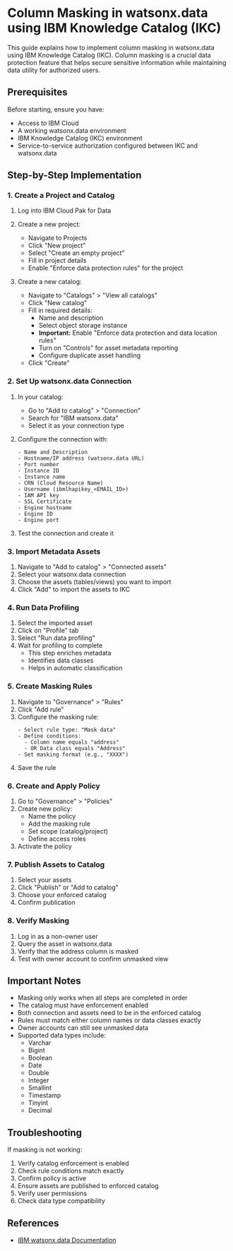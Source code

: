 # Column Masking in watsonx.data using IBM Knowledge Catalog (IKC)

This guide explains how to implement column masking in watsonx.data using IBM Knowledge Catalog (IKC). Column masking is a crucial data protection feature that helps secure sensitive information while maintaining data utility for authorized users.

## Prerequisites

Before starting, ensure you have:
- Access to IBM Cloud
- A working watsonx.data environment
- IBM Knowledge Catalog (IKC) environment
- Service-to-service authorization configured between IKC and watsonx.data

## Step-by-Step Implementation

### 1. Create a Project and Catalog

1. Log into IBM Cloud Pak for Data
2. Create a new project:
   - Navigate to Projects
   - Click "New project"
   - Select "Create an empty project"
   - Fill in project details
   - Enable "Enforce data protection rules" for the project

3. Create a new catalog:
   - Navigate to "Catalogs" > "View all catalogs"
   - Click "New catalog"
   - Fill in required details:
     - Name and description
     - Select object storage instance
     - **Important:** Enable "Enforce data protection and data location rules"
     - Turn on "Controls" for asset metadata reporting
     - Configure duplicate asset handling
   - Click "Create"

### 2. Set Up watsonx.data Connection

1. In your catalog:
   - Go to "Add to catalog" > "Connection"
   - Search for "IBM watsonx.data"
   - Select it as your connection type

2. Configure the connection with:
   ```
   - Name and Description
   - Hostname/IP address (watsonx.data URL)
   - Port number
   - Instance ID
   - Instance name
   - CRN (Cloud Resource Name)
   - Username (ibmlhapikey_<EMAIL_ID>)
   - IAM API key
   - SSL Certificate
   - Engine hostname
   - Engine ID
   - Engine port
   ```

3. Test the connection and create it

### 3. Import Metadata Assets

1. Navigate to "Add to catalog" > "Connected assets"
2. Select your watsonx.data connection
3. Choose the assets (tables/views) you want to import
4. Click "Add" to import the assets to IKC

### 4. Run Data Profiling

1. Select the imported asset
2. Click on "Profile" tab
3. Select "Run data profiling"
4. Wait for profiling to complete
   - This step enriches metadata
   - Identifies data classes
   - Helps in automatic classification

### 5. Create Masking Rules

1. Navigate to "Governance" > "Rules"
2. Click "Add rule"
3. Configure the masking rule:
   ```
   - Select rule type: "Mask data"
   - Define conditions:
     - Column name equals "address"
     - OR Data class equals "Address"
   - Set masking format (e.g., "XXXX")
   ```
4. Save the rule

### 6. Create and Apply Policy

1. Go to "Governance" > "Policies"
2. Create new policy:
   - Name the policy
   - Add the masking rule
   - Set scope (catalog/project)
   - Define access roles
3. Activate the policy

### 7. Publish Assets to Catalog

1. Select your assets
2. Click "Publish" or "Add to catalog"
3. Choose your enforced catalog
4. Confirm publication

### 8. Verify Masking

1. Log in as a non-owner user
2. Query the asset in watsonx.data
3. Verify that the address column is masked
4. Test with owner account to confirm unmasked view

## Important Notes

- Masking only works when all steps are completed in order
- The catalog must have enforcement enabled
- Both connection and assets need to be in the enforced catalog
- Rules must match either column names or data classes exactly
- Owner accounts can still see unmasked data
- Supported data types include:
  - Varchar
  - Bigint
  - Boolean
  - Date
  - Double
  - Integer
  - Smallint
  - Timestamp
  - Tinyint
  - Decimal

## Troubleshooting

If masking is not working:
1. Verify catalog enforcement is enabled
2. Check rule conditions match exactly
3. Confirm policy is active
4. Ensure assets are published to enforced catalog
5. Verify user permissions
6. Check data type compatibility

## References

- [IBM watsonx.data Documentation](https://cloud.ibm.com/docs/watsonxdata?topic=watsonxdata-ikc_integration)
